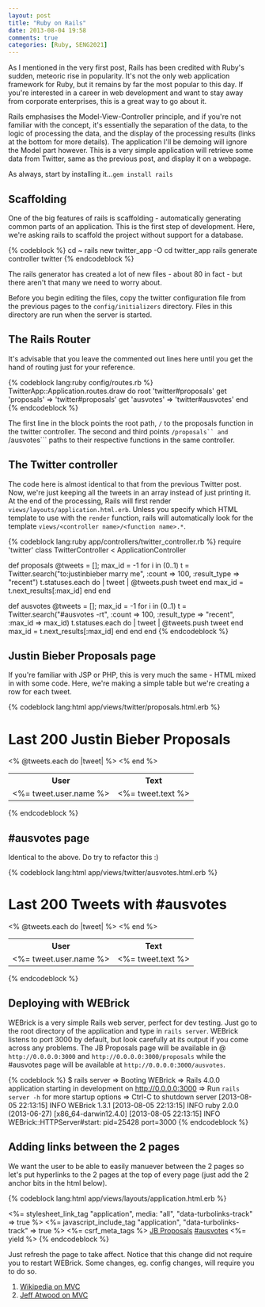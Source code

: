 ```yaml
---
layout: post
title: "Ruby on Rails"
date: 2013-08-04 19:58
comments: true
categories: [Ruby, SENG2021]
---
```


As I mentioned in the very first post, Rails has been credited with Ruby's sudden, meteoric rise in popularity. It's not the only web application framework for Ruby, but it remains by far the most popular to this day. If you're interested in a career in web development and want to stay away from corporate enterprises, this is a great way to go about it.

Rails emphasises the Model-View-Controller principle, and if you're not familiar with the concept, it's essentially the separation of the data, to the logic of processing the data, and the display of the processing results (links at the bottom for more details). The application I'll be demoing will ignore the Model part however. This is a very simple application will retrieve some data from Twitter, same as the previous post, and display it on a webpage.

As always, start by installing it...```gem install rails```

## Scaffolding

One of the big features of rails is scaffolding - automatically generating common parts of an application. This is the first step of development. Here, we're asking rails to scaffold the project without support for a database.

{% codeblock %}
cd ~
rails new twitter_app -O
cd twitter_app
rails generate controller twitter
{% endcodeblock %}

The rails generator has created a lot of new files - about 80 in fact - but there aren't that many we need to worry about.

Before you begin editing the files, copy the twitter configuration file from the previous pages to the ```config/initializers``` directory. Files in this directory are run when the server is started.

## The Rails Router

It's advisable that you leave the commented out lines here until you get the hand of routing just for your reference.

{% codeblock lang:ruby config/routes.rb %}
TwitterApp::Application.routes.draw do
  root 'twitter#proposals'
  get 'proposals' => 'twitter#proposals'
  get 'ausvotes' => 'twitter#ausvotes'
end
{% endcodeblock %}

The first line in the block points the root path, ```/``` to the proposals function in the twitter controller. The second and third points ```/proposals`` and ```/ausvotes``` paths to their respective functions in the same controller.

## The Twitter controller

The code here is almost identical to that from the previous Twitter post. Now, we're just keeping all the tweets in an array instead of just printing it. At the end of the processing, Rails will first render ```views/layouts/application.html.erb```. Unless you specify which HTML template to use with the ```render``` function, rails will automatically look for the template ```views/<controller name>/<function name>.*```.

{% codeblock lang:ruby app/controllers/twitter_controller.rb %}
require 'twitter'
class TwitterController < ApplicationController
  
  def proposals
    @tweets = [];
    max_id = -1
    for i in (0..1)
      t = Twitter.search("to:justinbieber marry me", :count => 100, :result_type => "recent")
      t.statuses.each do | tweet |
        @tweets.push tweet
      end
      max_id = t.next_results[:max_id]
    end
  end

  def ausvotes
    @tweets = [];
    max_id = -1
    for i in (0..1)
      t = Twitter.search("#ausvotes -rt", :count => 100, :result_type => "recent", :max_id => max_id)
      t.statuses.each do | tweet |
        @tweets.push tweet
      end
      max_id = t.next_results[:max_id]
    end
  end
end
{% endcodeblock %}

## Justin Bieber Proposals page

If you're familiar with JSP or PHP, this is very much the same - HTML mixed in with some code. Here, we're making a simple table but we're creating a row for each tweet.

{% codeblock lang:html app/views/twitter/proposals.html.erb %}
<h1>Last 200 Justin Bieber Proposals</h1>

<table>
  <tr>
    <th>User</th>
    <th>Text</th>
  </tr>
<% @tweets.each do |tweet| %>
  <tr>
    <td><%= tweet.user.name %></td>
    <td><%= tweet.text %></td>
  </tr>
<% end %>
</table>
{% endcodeblock %}

## #ausvotes page

Identical to the above. Do try to refactor this :)

{% codeblock lang:html app/views/twitter/ausvotes.html.erb %}
<h1>Last 200 Tweets with #ausvotes</h1>

<table>
  <tr>
    <th>User</th>
    <th>Text</th>
  </tr>
<% @tweets.each do |tweet| %>
  <tr>
    <td><%= tweet.user.name %></td>
    <td><%= tweet.text %></td>
  </tr>
<% end %>
</table>
{% endcodeblock %}

## Deploying with WEBrick

WEBrick is a very simple Rails web server, perfect for dev testing. Just go to the root directory of the application and type in ```rails server```. WEBrick listens to port 3000 by default, but look carefully at its output if you come across any problems. The JB Proposals page will be available in @ ```http://0.0.0.0:3000``` and ```http://0.0.0.0:3000/proposals``` while the #ausvotes page will be available at ```http://0.0.0.0:3000/ausvotes```.

{% codeblock %}
$ rails server
=> Booting WEBrick
=> Rails 4.0.0 application starting in development on http://0.0.0.0:3000
=> Run `rails server -h` for more startup options
=> Ctrl-C to shutdown server
[2013-08-05 22:13:15] INFO  WEBrick 1.3.1
[2013-08-05 22:13:15] INFO  ruby 2.0.0 (2013-06-27) [x86_64-darwin12.4.0]
[2013-08-05 22:13:15] INFO  WEBrick::HTTPServer#start: pid=25428 port=3000
{% endcodeblock %}

## Adding links between the 2 pages

We want the user to be able to easily manuever between the 2 pages so let's put hyperlinks to the 2 pages at the top of every page (just add the 2 anchor bits in the html below).

{% codeblock lang:html app/views/layouts/application.html.erb %}
<!DOCTYPE html>
<html>
<head>
  <title>TwitterApp</title>
  <%= stylesheet_link_tag    "application", media: "all", "data-turbolinks-track" => true %>
  <%= javascript_include_tag "application", "data-turbolinks-track" => true %>
  <%= csrf_meta_tags %>
</head>
<body>
  <a href="/proposals">JB Proposals</a>
  <a href="/ausvotes">#ausvotes</a>
<%= yield %>

</body>
</html>
{% endcodeblock %}

Just refresh the page to take affect. Notice that this change did not require you to restart WEBrick. Some changes, eg. config changes, will require you to do so.

1. [Wikipedia on MVC][1]
2. [Jeff Atwood on MVC][2]

  [1]: http://en.wikipedia.org/wiki/Model%E2%80%93view%E2%80%93controller
  [2]: http://www.codinghorror.com/blog/2008/05/understanding-model-view-controller.html